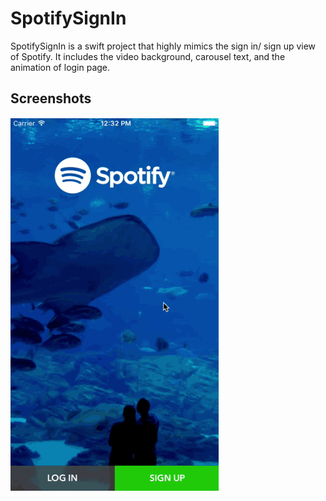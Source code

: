 SpotifySignIn
==========
SpotifySignIn is a swift project that highly mimics the sign in/ sign up view of Spotify. It includes the video background, carousel text, and the animation of login page.

## Screenshots
![Spotify](./Spotify.gif)
